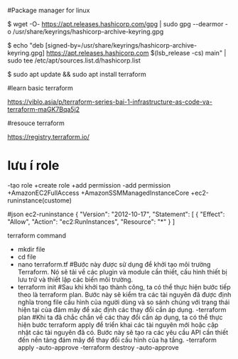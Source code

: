 #Package manager for linux

$ wget -O- https://apt.releases.hashicorp.com/gpg | sudo gpg --dearmor -o /usr/share/keyrings/hashicorp-archive-keyring.gpg

$ echo "deb [signed-by=/usr/share/keyrings/hashicorp-archive-keyring.gpg] https://apt.releases.hashicorp.com $(lsb_release -cs) main" | sudo tee /etc/apt/sources.list.d/hashicorp.list

$ sudo apt update && sudo apt install terraform

#learn basic terraform

https://viblo.asia/p/terraform-series-bai-1-infrastructure-as-code-va-terraform-maGK7Bqa5j2

#resouce terraform

https://registry.terraform.io/

# lưu í role 
-tạo role 
+create role
+add permission
-add permission 
+AmazonEC2FullAccess
+AmazonSSMManagedInstanceCore
+ec2-runinstance(custome)

#json ec2-runinstance
{
    "Version": "2012-10-17",
    "Statement": [
        {
            "Effect": "Allow",
            "Action": "ec2:RunInstances",
            "Resource": "*"
        }
    ]


terraform command
- mkdir file
- cd file
- nano terraform.tf
#Bước này được sử dụng để khởi tạo môi trường Terraform. Nó sẽ tải về các plugin và module cần thiết, cấu hình thiết bị lưu trữ và thiết lập các biến môi trường.
- terraform init 
#Sau khi khởi tạo thành công, ta có thể thực hiện bước tiếp theo là terraform plan. Bước này sẽ kiểm tra các tài nguyên đã được định nghĩa trong file cấu hình của người dùng và so sánh chúng với trạng thái hiện tại của đám mây để xác định các thay đổi cần áp dụng.
-terraform plan
#Khi ta đã chắc chắn về các thay đổi cần áp dụng, ta có thể thực hiện bước terraform apply để triển khai các tài nguyên mới hoặc cập nhật các tài nguyên đã có. Bước này sẽ tạo ra các yêu cầu API cần thiết đến nền tảng đám mây để thay đổi cấu hình của hạ tầng.
-terraform apply -auto-approve
-terraform destroy -auto-approve

